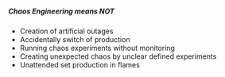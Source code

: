 ##### Chaos Engineering means NOT 
* Creation of artificial outages
* Accidentally switch of production
* Running chaos experiments without monitoring
* Creating unexpected chaos by unclear defined experiments
* Unattended set production in flames